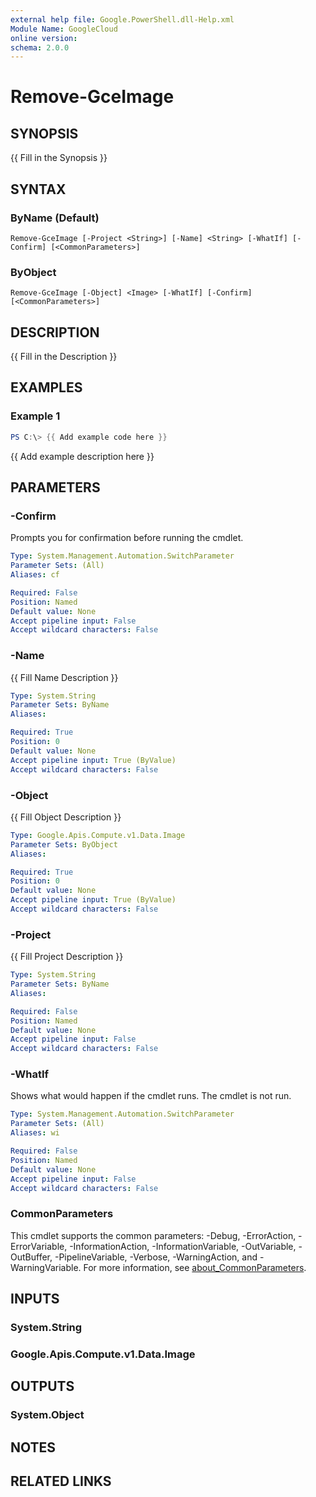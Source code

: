 ```yaml
---
external help file: Google.PowerShell.dll-Help.xml
Module Name: GoogleCloud
online version:
schema: 2.0.0
---
```


# Remove-GceImage

## SYNOPSIS
{{ Fill in the Synopsis }}

## SYNTAX

### ByName (Default)
```
Remove-GceImage [-Project <String>] [-Name] <String> [-WhatIf] [-Confirm] [<CommonParameters>]
```

### ByObject
```
Remove-GceImage [-Object] <Image> [-WhatIf] [-Confirm] [<CommonParameters>]
```

## DESCRIPTION
{{ Fill in the Description }}

## EXAMPLES

### Example 1
```powershell
PS C:\> {{ Add example code here }}
```

{{ Add example description here }}

## PARAMETERS

### -Confirm
Prompts you for confirmation before running the cmdlet.

```yaml
Type: System.Management.Automation.SwitchParameter
Parameter Sets: (All)
Aliases: cf

Required: False
Position: Named
Default value: None
Accept pipeline input: False
Accept wildcard characters: False
```

### -Name
{{ Fill Name Description }}

```yaml
Type: System.String
Parameter Sets: ByName
Aliases:

Required: True
Position: 0
Default value: None
Accept pipeline input: True (ByValue)
Accept wildcard characters: False
```

### -Object
{{ Fill Object Description }}

```yaml
Type: Google.Apis.Compute.v1.Data.Image
Parameter Sets: ByObject
Aliases:

Required: True
Position: 0
Default value: None
Accept pipeline input: True (ByValue)
Accept wildcard characters: False
```

### -Project
{{ Fill Project Description }}

```yaml
Type: System.String
Parameter Sets: ByName
Aliases:

Required: False
Position: Named
Default value: None
Accept pipeline input: False
Accept wildcard characters: False
```

### -WhatIf
Shows what would happen if the cmdlet runs.
The cmdlet is not run.

```yaml
Type: System.Management.Automation.SwitchParameter
Parameter Sets: (All)
Aliases: wi

Required: False
Position: Named
Default value: None
Accept pipeline input: False
Accept wildcard characters: False
```

### CommonParameters
This cmdlet supports the common parameters: -Debug, -ErrorAction, -ErrorVariable, -InformationAction, -InformationVariable, -OutVariable, -OutBuffer, -PipelineVariable, -Verbose, -WarningAction, and -WarningVariable. For more information, see [about_CommonParameters](http://go.microsoft.com/fwlink/?LinkID=113216).

## INPUTS

### System.String

### Google.Apis.Compute.v1.Data.Image

## OUTPUTS

### System.Object
## NOTES

## RELATED LINKS
